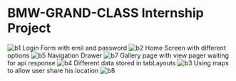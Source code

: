# BMW-GRAND-CLASS Internship Project
![b1](https://user-images.githubusercontent.com/47347255/132224133-c7a212c3-4929-4d83-962e-0ba1cf30287c.jpg)
Login Form with emil and password 
![b2](https://user-images.githubusercontent.com/47347255/132224227-2c2d2aba-5858-4e56-ae0a-17832fd18b61.jpg)
Home Screen with different options
![b5](https://user-images.githubusercontent.com/47347255/132224322-f0f3a5d6-1093-4f7c-a404-6bf4a3806391.jpg)
Navigation Drawer 
![b7](https://user-images.githubusercontent.com/47347255/132224480-2f47343d-08b8-4e8b-bc1b-f772b79f3e33.jpg)
Gallery page with view pager waiting for api response
![b4](https://user-images.githubusercontent.com/47347255/132224654-8654f685-e349-4978-ab35-d1d27472865e.jpg)
Different data stored in tabLayouts
![b3](https://user-images.githubusercontent.com/47347255/132224769-b11135fa-383e-4914-8ff7-5a49eef410dd.jpg)
Using maps to allow user share his location
![b8](https://user-images.githubusercontent.com/47347255/132224857-8c56871c-97ea-4e9b-90c1-bfbc3e1cdfa8.jpg)

